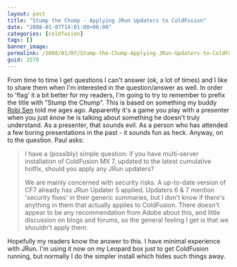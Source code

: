 ```yaml
---
layout: post
title: "Stump the Chump - Applying JRun Updaters to ColdFusion"
date: "2008-01-07T14:01:00+06:00"
categories: [coldfusion]
tags: []
banner_image: 
permalink: /2008/01/07/Stump-the-Chump-Applying-JRun-Updaters-to-ColdFusion
guid: 2578
---
```


From time to time I get questions I can't answer (ok, a lot of times) and I like to share them when I'm interested in the question/answer as well. In order to 'flag' it a bit better for my readers, I'm going to try to remember to prefix the title with "Stump the Chump". This is based on something my buddy <a href="http://www.robisen.com/">Robi Sen</a> told me ages ago. Apparently it's a game you play with a presenter when you just <i>know</i> he is talking about something he doesn't truly understand. As a presenter, that sounds evil. As a person who has attended a few boring presentations in the past - it sounds fun as heck. Anyway, on to the question. Paul asks:

<blockquote>
<p>
I have a (possibly) simple question: if you have multi-server installation of ColdFusion MX 7, updated to the latest
cumulative hotfix, should you apply any JRun updaters?

We are mainly concerned with security risks. A up-to-date version of CF7 already has JRun Updater 5 applied.  Updaters 6 & 7 mention 'security fixes' in their generic summaries, but I don't know if there's anything in them that actually applies to ColdFusion. There doesn't appear to be any recommendation from Adobe about this, and little discussion on blogs and forums, so the general feeling I get is that we shouldn't apply them.
</p>
</blockquote>

Hopefully my readers know the answer to this. I have minimal experience with JRun. I'm using it now on my Leopard box just to get ColdFusion running, but normally I do the simpler install which hides such things away.